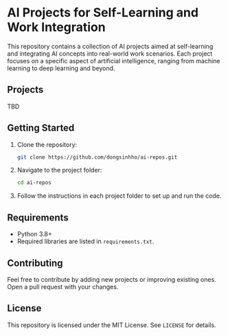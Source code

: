 # AI Projects for Self-Learning and Work Integration

This repository contains a collection of AI projects aimed at self-learning and integrating AI concepts into real-world work scenarios. Each project focuses on a specific aspect of artificial intelligence, ranging from machine learning to deep learning and beyond.

## Projects

TBD

## Getting Started

1. Clone the repository:
    ```bash
    git clone https://github.com/dongsinhho/ai-repos.git
    ```
2. Navigate to the project folder:
    ```bash
    cd ai-repos
    ```
3. Follow the instructions in each project folder to set up and run the code.

## Requirements

- Python 3.8+
- Required libraries are listed in `requirements.txt`.

## Contributing

Feel free to contribute by adding new projects or improving existing ones. Open a pull request with your changes.

## License

This repository is licensed under the MIT License. See `LICENSE` for details.